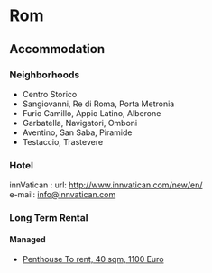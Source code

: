 # Rom

## Accommodation

### Neighborhoods

- Centro Storico
- Sangiovanni, Re di Roma, Porta Metronia
- Furio Camillo, Appio Latino, Alberone
- Garbatella, Navigatori, Omboni
- Aventino, San Saba, Piramide
- Testaccio, Trastevere

### Hotel

innVatican
:   url: http://www.innvatican.com/new/en/  
    e-mail: info@innvatican.com

### Long Term Rental

#### Managed

- [Penthouse To rent, 40 sqm, 1100 Euro](http://property-italy.immobiliare.it/55025586-penthouses-to-rent-Rome.html)
